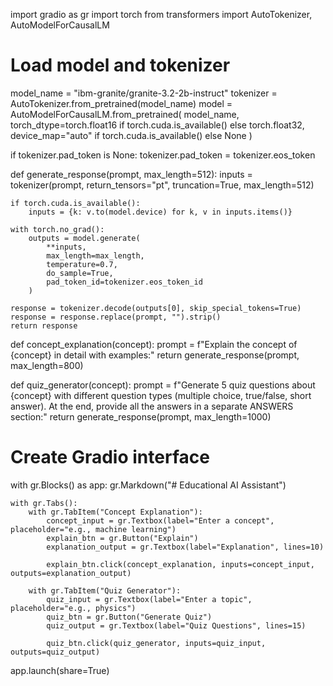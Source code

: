 
import gradio as gr
import torch
from transformers import AutoTokenizer, AutoModelForCausalLM

# Load model and tokenizer
model_name = "ibm-granite/granite-3.2-2b-instruct"
tokenizer = AutoTokenizer.from_pretrained(model_name)
model = AutoModelForCausalLM.from_pretrained(
    model_name,
    torch_dtype=torch.float16 if torch.cuda.is_available() else torch.float32,
    device_map="auto" if torch.cuda.is_available() else None
)

if tokenizer.pad_token is None:
    tokenizer.pad_token = tokenizer.eos_token

def generate_response(prompt, max_length=512):
    inputs = tokenizer(prompt, return_tensors="pt", truncation=True, max_length=512)

    if torch.cuda.is_available():
        inputs = {k: v.to(model.device) for k, v in inputs.items()}

    with torch.no_grad():
        outputs = model.generate(
            **inputs,
            max_length=max_length,
            temperature=0.7,
            do_sample=True,
            pad_token_id=tokenizer.eos_token_id
        )

    response = tokenizer.decode(outputs[0], skip_special_tokens=True)
    response = response.replace(prompt, "").strip()
    return response

def concept_explanation(concept):
    prompt = f"Explain the concept of {concept} in detail with examples:"
    return generate_response(prompt, max_length=800)

def quiz_generator(concept):
    prompt = f"Generate 5 quiz questions about {concept} with different question types (multiple choice, true/false, short answer). At the end, provide all the answers in a separate ANSWERS section:"
    return generate_response(prompt, max_length=1000)

# Create Gradio interface
with gr.Blocks() as app:
    gr.Markdown("# Educational AI Assistant")

    with gr.Tabs():
        with gr.TabItem("Concept Explanation"):
            concept_input = gr.Textbox(label="Enter a concept", placeholder="e.g., machine learning")
            explain_btn = gr.Button("Explain")
            explanation_output = gr.Textbox(label="Explanation", lines=10)

            explain_btn.click(concept_explanation, inputs=concept_input, outputs=explanation_output)

        with gr.TabItem("Quiz Generator"):
            quiz_input = gr.Textbox(label="Enter a topic", placeholder="e.g., physics")
            quiz_btn = gr.Button("Generate Quiz")
            quiz_output = gr.Textbox(label="Quiz Questions", lines=15)

            quiz_btn.click(quiz_generator, inputs=quiz_input, outputs=quiz_output)

app.launch(share=True)
